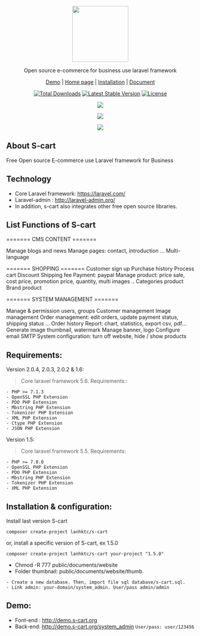 <p align="center">
    <img src="https://s-cart.org/logo.png" width="150"><br>
</p>
<p align="center">Open source e-commerce for business use laravel framework</p>
<p align="center">
<a href="http://demo.s-cart.org">Demo</a> | <a href="https://s-cart.org">Home page</a> | <a href="https://s-cart.org/page/installation.html">Installation</a> | <a href="https://s-cart.org/guide.html">Document</a>
</p>
<p align="center">
<a href="https://packagist.org/packages/lanhktc/s-cart"><img src="https://poser.pugx.org/lanhktc/s-cart/d/total.svg" alt="Total Downloads"></a>
<a href="https://packagist.org/packages/lanhktc/s-cart"><img src="https://poser.pugx.org/lanhktc/s-cart/v/stable.svg" alt="Latest Stable Version"></a>
<a href="https://packagist.org/packages/lanhktc/s-cart"><img src="https://poser.pugx.org/lanhktc/s-cart/license.svg" alt="License"></a>
</p>
<p align="center"><img src="https://s-cart.org/images/s-cart-1.jpg"></p>
<p align="center"><img src="https://s-cart.org/images/s-cart-4-1.jpg"></p>
<p align="center"><img src="https://s-cart.org/images/s-cart-4-2.jpg"></p>


## About S-cart
Free Open source E-commerce use Laravel framework for Business

## Technology
- Core Laravel framework: https://laravel.com/
- Laravel-admin : http://laravel-admin.org/
- In addition, s-cart also integrates other free open source libraries.

## List Functions of S-cart

======= CMS CONTENT =======

Manage blogs and news
Manage pages: contact, introduction ...
Multi-language

======= SHOPPING =======
Customer sign up
Purchase history
Process cart
Discount
Shipping fee
Payment: paypal
Manage product: price sale, cost price, promotion price, quantity, multi images ..
Categories product
Brand product

======= SYSTEM MANAGEMENT =======

Manage & permission users, groups
Customer management
Image management
Order management: edit orders, update payment status, shipping status ...
Order history
Report:  chart, statistics, export csv, pdf...
Generate image thumbnail, watermark
Manage banner, logo
Configure email SMTP
System configuration: turn off website, hide / show products


## Requirements:

Version 2.0.4, 2.0.3, 2.0.2 & 1.6:

> Core laravel framework 5.6. Requirements::

```
- PHP >= 7.1.3
- OpenSSL PHP Extension
- PDO PHP Extension
- Mbstring PHP Extension
- Tokenizer PHP Extension
- XML PHP Extension
- Ctype PHP Extension
- JSON PHP Extension
```
Version 1.5:

> Core laravel framework 5.5. Requirements:

```
- PHP >= 7.0.0
- OpenSSL PHP Extension
- PDO PHP Extension
- Mbstring PHP Extension
- Tokenizer PHP Extension
- XML PHP Extension
```


## Installation & configuration:

Install last version S-cart

```
composer create-project lanhktc/s-cart
```

or, install a specific version of S-cart, ex 1.5.0

```
composer create-project lanhktc/s-cart your-project "1.5.0"
```


- Chmod -R 777 public/documents/website
- Folder thumbnail: public/documents/website/thumb.

```
- Create a new database. Then, import file sql database/s-cart.sql.
- Link admin: your-domain/system_admin. User/pass admin/admin
```



## Demo:

- Font-end : http://demo.s-cart.org
- Back-end: http://demo.s-cart.org/system_admin   <code>User/pass: user/123456</code>

